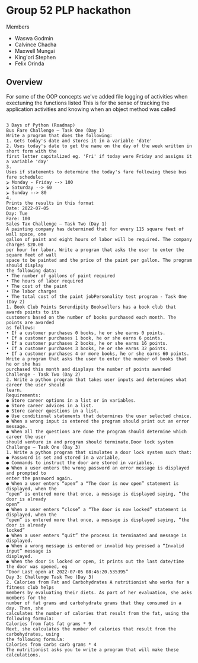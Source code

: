 # Group 52 PLP hackathon

Members
- Waswa Godmin
- Calvince Chacha
- Maxwell Mungai
- King'ori Stephen
- Felix Orinda

## Overview
For some of the OOP concepts we've added file logging of activities when exectuning the functions listed
This is for the sense of tracking the application activities and knowing when an object method was called
<pre>
<code>
3 Days of Python (Roadmap)
Bus Fare Challenge – Task One (Day 1)
Write a program that does the following:
1. Gets today's date and stores it in a variable 'date'
2. Uses today's date to get the name on the day of the week written in short form with the
first letter capitalized eg. 'Fri' if today were Friday and assigns it a variable 'day'
3.
Uses if statements to determine the today's fare following these bus fare schedule:
⮚ Monday - Friday --> 100
⮚ Saturday --> 60
⮚ Sunday --> 80
4.
Prints the results in this format
Date: 2022-07-05
Day: Tue
Fare: 100
Sales Tax Challenge – Task Two (Day 1)
A painting company has determined that for every 115 square feet of wall space, one
gallon of paint and eight hours of labor will be required. The company charges $20.00
per hour for labor. Write a program that asks the user to enter the square feet of wall
space to be painted and the price of the paint per gallon. The program should display
the following data:
• The number of gallons of paint required
• The hours of labor required
• The cost of the paint
• The labor charges
• The total cost of the paint jobPersonality test program - Task One (Day 2)
1. Book Club Points Serendipity Booksellers has a book club that awards points to its
customers based on the number of books purchased each month. The points are awarded
as follows:
• If a customer purchases 0 books, he or she earns 0 points.
• If a customer purchases 1 book, he or she earns 6 points.
• If a customer purchases 2 books, he or she earns 16 points.
• If a customer purchases 3 books, he or she earns 32 points.
• If a customer purchases 4 or more books, he or she earns 60 points.
Write a program that asks the user to enter the number of books that he or she has
purchased this month and displays the number of points awarded
Challenge - Task Two (Day 2)
2. Write a python program that takes user inputs and determines what career the user should
learn.
Requirements:
● Store career options in a list or in variables.
● Store career advices in a list.
● Store career questions in a list.
● Use conditional statements that determines the user selected choice.
● When a wrong input is entered the program should print out an error message.
● When all the questions are done the program should determine which career the user
should venture in and program should terminate.Door lock system Challenge – Task One (Day 3)
1. Write a python program that simulates a door lock system such that:
● Password is set and stored in a variable,
● Commands to instruct the door are stored in variables.
● When a user enters the wrong password an error message is displayed and prompted to
enter the password again.
● When a user enters “open” a “The door is now open” statement is displayed, when the
“open” is entered more that once, a message is displayed saying, “the door is already
open”
● When a user enters “close” a “The door is now locked” statement is displayed, when the
“open” is entered more that once, a message is displayed saying, “the door is already
locked”
● When a user enters “quit” the process is terminated and message is displayed.
● When a wrong message is entered or invalid key pressed a “Invalid input” message is
displayed.
● When the door is locked or open, it prints out the last date/time the door was opened, eg
“Door Last open at 2022-07-05 08:46:20.535395”
Day 3: Challenge Task Two (Day 3)
2. Calories from Fat and Carbohydrates A nutritionist who works for a fitness club helps
members by evaluating their diets. As part of her evaluation, she asks members for the
number of fat grams and carbohydrate grams that they consumed in a day. Then, she
calculates the number of calories that result from the fat, using the following formula:
Calories from fats fat grams * 9
Next, she calculates the number of calories that result from the carbohydrates, using
the following formula:
Calories from carbs carb grams * 4
The nutritionist asks you to write a program that will make these calculations.
</code>
</pre>
